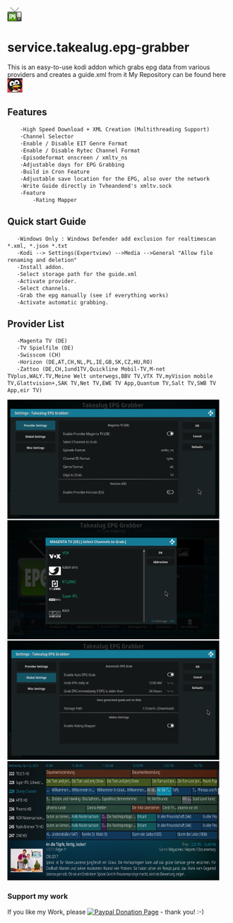 <img src="https://raw.githubusercontent.com/DeBaschdi/service.takealug.epg-grabber/master/icon.png" height="32" width="32">

# service.takealug.epg-grabber
This is an easy-to-use kodi addon which grabs epg data from various providers and creates a guide.xml from it
My Repository can be found here [![Takealug Addon Repository ](https://raw.githubusercontent.com/DeBaschdi/repo/master/icon_34.png)](https://github.com/DeBaschdi/repo/blob/master/repository.takealug-1.0.1.zip)
## Features
```
    -High Speed Download + XML Creation (Multithreading Support)
    -Channel Selector
    -Enable / Disable EIT Genre Format
    -Enable / Disable Rytec Channel Format
    -Episodeformat onscreen / xmltv_ns
    -Adjustable days for EPG Grabbing
    -Build in Cron Feature
    -Adjustable save location for the EPG, also over the network
    -Write Guide directly in Tvheandend's xmltv.sock
    -Feature
        -Rating Mapper
```

## Quick start Guide
```
   -Windows Only : Windows Defender add exclusion for realtimescan *.xml, *.json *.txt
   -Kodi --> Settings(Expertview) -->Media -->General "Allow file renaming and deletion"
   -Install addon.
   -Select storage path for the guide.xml
   -Activate provider.
   -Select channels.
   -Grab the epg manually (see if everything works)
   -Activate automatic grabbing.
```    

## Provider List
```
   -Magenta TV (DE)
   -TV Spielfilm (DE)
   -Swisscom (CH)
   -Horizon (DE,AT,CH,NL,PL,IE,GB,SK,CZ,HU,RO)
   -Zattoo (DE,CH,1und1TV,Quickline Mobil-TV,M-net TVplus,WALY.TV,Meine Welt unterwegs,BBV TV,VTX TV,myVision mobile TV,Glattvision+,SAK TV,Net TV,EWE TV App,Quantum TV,Salt TV,SWB TV App,eir TV) 

```

<img src="https://raw.githubusercontent.com/DeBaschdi/service.takealug.epg-grabber/master/screenshot1.png" height="270" width="480">
<img src="https://raw.githubusercontent.com/DeBaschdi/service.takealug.epg-grabber/master/screenshot3.png" height="270" width="480">
<img src="https://raw.githubusercontent.com/DeBaschdi/service.takealug.epg-grabber/master/screenshot2.png" height="270" width="480">
<img src="https://raw.githubusercontent.com/DeBaschdi/service.takealug.epg-grabber/master/fanart.jpg" height="270" width="480">

### Support my work
If you like my Work, please [![Paypal Donation Page](https://www.paypalobjects.com/en_US/i/btn/btn_donate_SM.gif)](https://paypal.me/DeBaschdi) - thank you! :-)